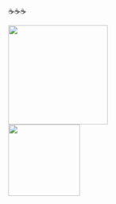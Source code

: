 ☕☕☕

<div>
  <img height="200cm" src="https://github-readme-stats.vercel.app/api?username=ESTEV40&show_icons=true&theme=monokai"&include_all_commits=true&count_private=true">
</div>

<div>  
  <img height= "144cm" src="https://github-readme-stats.vercel.app/api/top-langs/?username=ESTEV40&layout=compact&theme=monokai">
</div>

